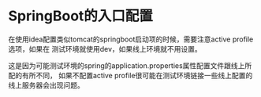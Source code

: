 # SpringBoot的入口配置
 在使用idea配置类似tomcat的springboot启动项的时候，需要注意active profile选项，如果在
 测试环境就使用dev，如果线上环境就不用设置。

 这是因为可能测试环境的spring的application.properties属性配置文件跟线上所配的有所不同，
 如果不配置active profile很可能在测试环境链接一些线上配置的线上服务器会出现问题。